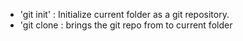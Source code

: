 - 'git init' : Initialize current folder as a git repository.
- 'git clone <url> : brings the git repo from <url> to current folder

